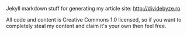 Jekyll markdown stuff for generating my article site: http://dividebyze.ro

All code and content is Creative Commons 1.0 licensed, so if you want to completely steal my content and claim it's your own then feel free.
